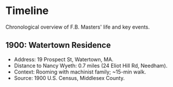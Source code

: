 # Timeline
Chronological overview of F.B. Masters' life and key events.

## 1900: Watertown Residence
- Address: 19 Prospect St, Watertown, MA.
- Distance to Nancy Wyeth: 0.7 miles (24 Eliot Hill Rd, Needham).
- Context: Rooming with machinist family; ~15-min walk.
- Source: 1900 U.S. Census, Middlesex County.
